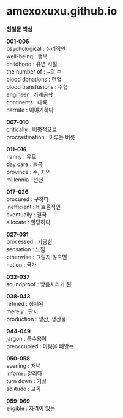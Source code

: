 # amexoxuxu.github.io

**천일문 핵심**

**001-006**\
psychological : 심리적인\
well-being : 행복\
childhood : 유년 시절\
the number of : ~의 수\
blood donations : 헌혈\
blood transfusions : 수혈\
engineer : 기계공학\
continents : 대륙\
narrate : 이야기하다

**007-010**\
critically : 비평적으로\
procrastination : 미루는 버릇

**011-016**\
nanny : 유모\
day care : 돌봄\
province : 주, 지역\
millennia : 천년

**017-026**\
procured : 구하다\
inefficient : 비효율적인\
eventually : 결국\
allocate : 할당하다

**027-031**\
processed : 가공한\
sensation : 느낌\
otherwise : 그렇지 않으면\
nation : 국가

**032-037**\
soundproof : 방음처리가 된

**038-043**\
refined : 정제된\
merely : 단지\
production : 생산, 생산물

**044-049**\
jargon : 특수용어\
preoccupied : 마음을 빼앗는

**050-058**\
evening : 저녁\
inform : 알리다\
turn down : 거절\
solitude : 고독

**059-069**\
eligible : 자격이 있는
